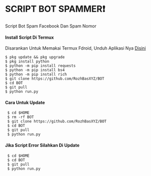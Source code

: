 # SCRIPT BOT SPAMMER❗
Script Bot Spam Facebook
Dan Spam Nomor

#### Install Script Di Termux
 Disarankan Untuk Memakai Termux Fdroid, Unduh Aplikasi Nya [Disini](https://f-droid.org/repo/com.termux_118.apk)
 ```
 $ pkg update && pkg upgrade
 $ pkg install python
 $ python -m pip install requests
 $ python -m pip install bs4
 $ python -m pip install rich
 $ git clone https://github.com/RozhBasXYZ/BOT
 $ cd BOT
 $ git pull
 $ python run.py
 ```
#### Cara Untuk Update
 ```
  $ cd $HOME
  $ rm -rf BOT
  $ git clone https://github.com/RozhBasXYZ/BOT
  $ cd BOT
  $ git pull
  $ python run.py
 ```
#### Jika Script Error Silahkan Di Update
 ```
  $ cd $HOME
  $ cd BOT
  $ git pull
  $ python run.py
